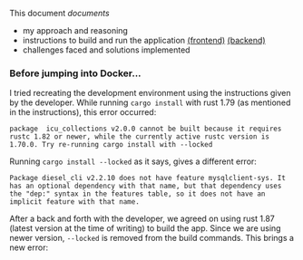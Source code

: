 This document *documents*
- my approach and reasoning
- instructions to build and run the application [(frontend)](Frontend/README.md) [(backend)](Backend/README.md)
- challenges faced and solutions implemented

### Before jumping into Docker...

I tried recreating the development environment using the instructions given by the developer. While running `cargo install` with rust 1.79 (as mentioned in the instructions), this error occurred:

```package  icu_collections v2.0.0 cannot be built because it requires rustc 1.82 or newer, while the currently active rustc version is 1.70.0. Try re-running cargo install with --locked```

Running `cargo install --locked` as it says, gives a different error:

```Package diesel_cli v2.2.10 does not have feature mysqlclient-sys. It has an optional dependency with that name, but that dependency uses the "dep:" syntax in the features table, so it does not have an implicit feature with that name.```

After a back and forth with the developer, we agreed on using rust 1.87 (latest version at the time of writing) to build the app. Since we are using newer version, `--locked` is removed from the build commands. This brings a new error:

